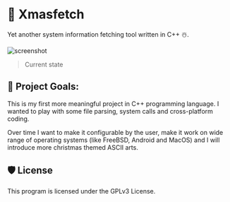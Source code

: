 # 🎄 Xmasfetch
Yet another system information fetching tool written in C++ ☃️.

![screenshot](https://github.com/michaldziuba03/xmasfetch/assets/43048524/7eed8647-f056-47e3-a308-65eec2a3c476)

> Current state

## 🎯 Project Goals:
This is my first more meaningful project in C++ programming language. I wanted to play with some file parsing, system calls and cross-platform coding.

Over time I want to make it configurable by the user, make it work on wide range of operating systems (like FreeBSD, Android and MacOS) and I will introduce more christmas themed ASCII arts.

## 🛡️ License

This program is licensed under the GPLv3 License.
